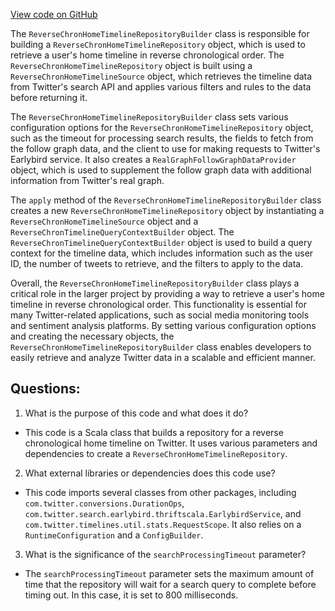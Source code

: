 [View code on GitHub](https://github.com/misbahsy/the-algorithm/timelineranker/server/src/main/scala/com/twitter/timelineranker/repository/ReverseChronHomeTimelineRepositoryBuilder.scala)

The `ReverseChronHomeTimelineRepositoryBuilder` class is responsible for building a `ReverseChronHomeTimelineRepository` object, which is used to retrieve a user's home timeline in reverse chronological order. The `ReverseChronHomeTimelineRepository` object is built using a `ReverseChronHomeTimelineSource` object, which retrieves the timeline data from Twitter's search API and applies various filters and rules to the data before returning it.

The `ReverseChronHomeTimelineRepositoryBuilder` class sets various configuration options for the `ReverseChronHomeTimelineRepository` object, such as the timeout for processing search results, the fields to fetch from the follow graph data, and the client to use for making requests to Twitter's Earlybird service. It also creates a `RealGraphFollowGraphDataProvider` object, which is used to supplement the follow graph data with additional information from Twitter's real graph.

The `apply` method of the `ReverseChronHomeTimelineRepositoryBuilder` class creates a new `ReverseChronHomeTimelineRepository` object by instantiating a `ReverseChronHomeTimelineSource` object and a `ReverseChronTimelineQueryContextBuilder` object. The `ReverseChronTimelineQueryContextBuilder` object is used to build a query context for the timeline data, which includes information such as the user ID, the number of tweets to retrieve, and the filters to apply to the data.

Overall, the `ReverseChronHomeTimelineRepositoryBuilder` class plays a critical role in the larger project by providing a way to retrieve a user's home timeline in reverse chronological order. This functionality is essential for many Twitter-related applications, such as social media monitoring tools and sentiment analysis platforms. By setting various configuration options and creating the necessary objects, the `ReverseChronHomeTimelineRepositoryBuilder` class enables developers to easily retrieve and analyze Twitter data in a scalable and efficient manner.
## Questions: 
 1. What is the purpose of this code and what does it do?
- This code is a Scala class that builds a repository for a reverse chronological home timeline on Twitter. It uses various parameters and dependencies to create a `ReverseChronHomeTimelineRepository`.

2. What external libraries or dependencies does this code use?
- This code imports several classes from other packages, including `com.twitter.conversions.DurationOps`, `com.twitter.search.earlybird.thriftscala.EarlybirdService`, and `com.twitter.timelines.util.stats.RequestScope`. It also relies on a `RuntimeConfiguration` and a `ConfigBuilder`.

3. What is the significance of the `searchProcessingTimeout` parameter?
- The `searchProcessingTimeout` parameter sets the maximum amount of time that the repository will wait for a search query to complete before timing out. In this case, it is set to 800 milliseconds.